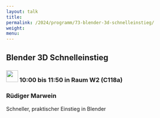 ```yaml
---
layout: talk
title:
permalink: /2024/programm/73-blender-3d-schnelleinstieg/
weight:
menu:
---
```

## Blender 3D Schnelleinstieg

### <img height = "32" src="../../../images/workshop.svg"> 10:00 bis 11:50 in Raum W2 (C118a)

### Rüdiger Marwein

Schneller, praktischer Einstieg in Blender

